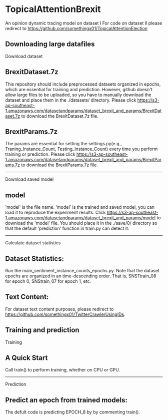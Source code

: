 # TopicalAttentionBrexit
An opinion dynamic tracing model on dataset I
For code on dataset II please redirect to https://github.com/somethingx01/TopicalAttentionElection

Downloading large datafiles
-------------
Download dataset

## BrexitDataset.7z
This repository should include preprocessed datasets organized in epochs, which are essential for training and prediction. However, github doesn't allow large files to be uploaded, so you have to manually download the dataset and place them in the ./datasets/ directory. Please click https://s3-ap-southeast-1.amazonaws.com/datasetandparams/dataset_brexit_and_params/BrexitDataset.7z to download the BrexitDataset.7z file.

## BrexitParams.7z
The params are essential for setting the settings.py(e.g., Traning_Instance_Count, Testing_Instance_Count) every time you perform training or prediction. Please click https://s3-ap-southeast-1.amazonaws.com/datasetandparams/dataset_brexit_and_params/BrexitParams.7z to download the BrexitParams.7z file.

-------------
Download saved model

## model
'model' is the file name. 'model' is the trained and saved model, you can load it to reproduce the experiment results. Click https://s3-ap-southeast-1.amazonaws.com/datasetandparams/dataset_brexit_and_params/model to download the 'model' file. You should place it in the ./save/0/ directory so that the default 'prediction' function in train.py can detect it. 

-------------
Calculate dataset statistics

## Dataset Statistics:
Run the main_sentiment_instance_counts_epochs.py. Note that the dataset epochs are organized in an time-descending order. That is, SNSTtrain_08 for epoch 0, SNStrain_07 for epoch 1, etc.

## Text Content:
For dataset text content purposes, please redirect to https://github.com/somethingx01/TwitterCrawlerUsingIDs.

Training and prediction
-------------
Training

## A Quick Start
Call train() to perform training, whether on CPU or GPU.
<!--- # "If your machine is not eligible for a training (CUDA 7.0+ with 8G+GPURAM, 100G RAM), then loading a trained model ( by commenting call train() and perform training, whether on CPU or GPU. --->

-------------
Prediction

## Predict an epoch from trained models:
The defult code is predicting EPOCH_8 by by commenting train().
